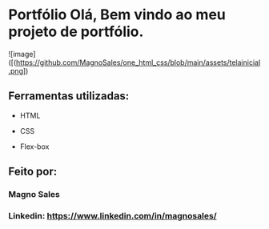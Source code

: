 ﻿# Portfólio Olá, Bem vindo ao meu projeto de portfólio.

![image]([(https://github.com/MagnoSales/one_html_css/blob/main/assets/telainicial.png])

## Ferramentas utilizadas:

* HTML

* CSS

* Flex-box

## Feito por:

### Magno Sales

### Linkedin: https://www.linkedin.com/in/magnosales/
